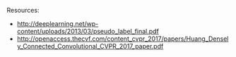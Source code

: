 Resources:
  * http://deeplearning.net/wp-content/uploads/2013/03/pseudo_label_final.pdf
  * http://openaccess.thecvf.com/content_cvpr_2017/papers/Huang_Densely_Connected_Convolutional_CVPR_2017_paper.pdf
